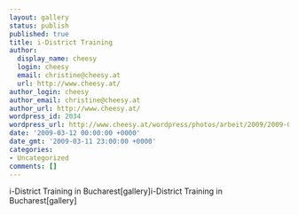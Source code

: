 ```yaml
---
layout: gallery
status: publish
published: true
title: i-District Training
author:
  display_name: cheesy
  login: cheesy
  email: christine@cheesy.at
  url: http://www.cheesy.at/
author_login: cheesy
author_email: christine@cheesy.at
author_url: http://www.cheesy.at/
wordpress_id: 2034
wordpress_url: http://www.cheesy.at/wordpress/photos/arbeit/2009/2009-03-12/
date: '2009-03-12 00:00:00 +0000'
date_gmt: '2009-03-11 23:00:00 +0000'
categories:
- Uncategorized
comments: []
---
```

<!--:de-->i-District Training in Bucharest[gallery]<!--:--><!--:en-->i-District Training in Bucharest[gallery]<!--:-->

